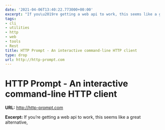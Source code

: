 ```yaml
---
date: '2021-04-06T13:40:22.773000+00:00'
excerpt: "If you\u2019re getting a web api to work, this seems like a great alternative,"
tags:
- cli
- utilities
- http
- web
- tools
- Rest
title: HTTP Prompt - An interactive command-line HTTP client
type: drop
url: http://http-prompt.com
---
```


# HTTP Prompt - An interactive command-line HTTP client

**URL:** http://http-prompt.com

**Excerpt:** If you’re getting a web api to work, this seems like a great alternative,
